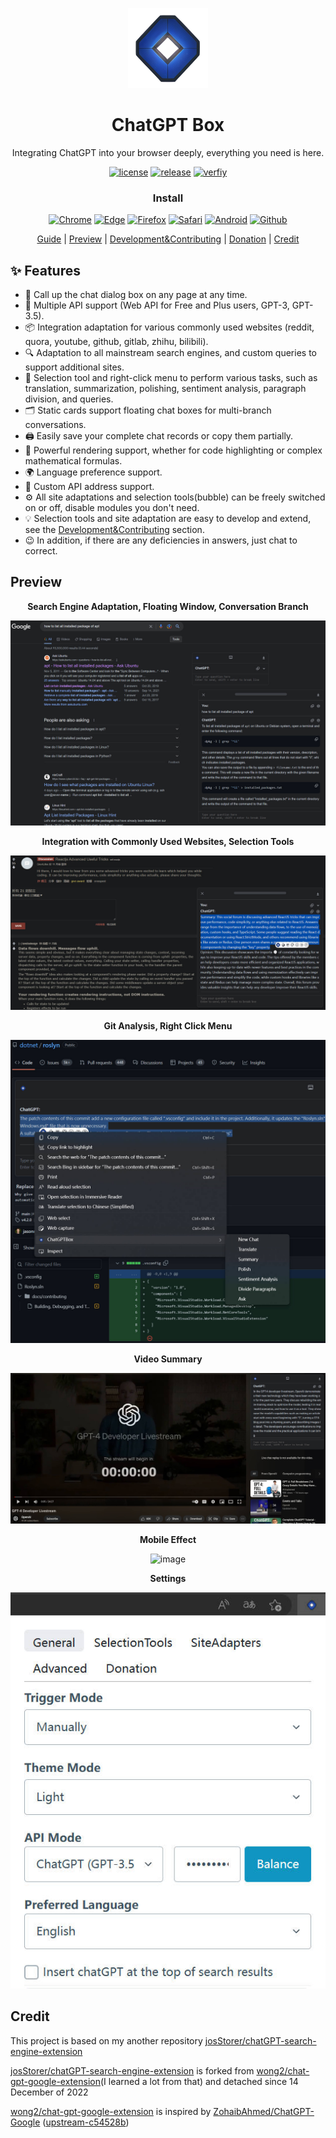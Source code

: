 <p align="center">
    <img src="./src/logo.png">
</p>

<h1 align="center">ChatGPT Box</h1>

<div align="center">

Integrating ChatGPT into your browser deeply, everything you need is here.

[![license][license-image]][license-url]
[![release][release-image]][release-url]
[![verfiy][verify-image]][verify-url]

### Install

[![Chrome][Chrome-image]][Chrome-url]
[![Edge][Edge-image]][Edge-url]
[![Firefox][Firefox-image]][Firefox-url]
[![Safari][Safari-image]][Safari-url]
[![Android][Android-image]][Android-url]
[![Github][Github-image]][Github-url]

[Guide](https://github.com/josStorer/chatGPTBox/wiki/Guide) |
[Preview](https://github.com/josStorer/chatGPTBox#Preview) |
[Development&Contributing][dev-url] |
[Donation](https://www.buymeacoffee.com/josStorer) |
[Credit](https://github.com/josStorer/chatGPTBox#Credit)

[dev-url]: https://github.com/josStorer/chatGPTBox/wiki/Development&Contributing

[license-image]: http://img.shields.io/badge/license-MIT-blue.svg

[license-url]: https://github.com/josStorer/chatGPTBox/blob/master/LICENSE

[release-image]: https://img.shields.io/github/release/josStorer/chatGPTBox.svg

[release-url]: https://github.com/josStorer/chatGPTBox/releases/latest

[verify-image]: https://github.com/josStorer/chatGPTBox/workflows/verify-configs/badge.svg

[verify-url]: https://github.com/josStorer/chatGPTBox/actions/workflows/verify-configs.yml

[Chrome-image]: https://img.shields.io/badge/-Chrome-brightgreen?logo=google-chrome&logoColor=white

[Chrome-url]: https://github.com/josStorer/chatGPTBox/wiki/Install

[Edge-image]: https://img.shields.io/badge/-Edge-blue?logo=microsoft-edge&logoColor=white

[Edge-url]: https://github.com/josStorer/chatGPTBox/wiki/Install

[Firefox-image]: https://img.shields.io/badge/-Firefox-orange?logo=firefox-browser&logoColor=white

[Firefox-url]: https://github.com/josStorer/chatGPTBox/wiki/Install

[Safari-image]: https://img.shields.io/badge/-Safari-blue?logo=safari&logoColor=white

[Safari-url]: https://github.com/josStorer/chatGPTBox/wiki/Install

[Android-image]: https://img.shields.io/badge/-Android-brightgreen?logo=android&logoColor=white

[Android-url]: https://github.com/josStorer/chatGPTBox/wiki/Install#install-to-android

[Github-image]: https://img.shields.io/badge/-Github-black?logo=github&logoColor=white

[Github-url]: https://github.com/josStorer/chatGPTBox/releases/latest

</div>

## ✨ Features

- 🌈 Call up the chat dialog box on any page at any time.
- 🔗 Multiple API support (Web API for Free and Plus users, GPT-3, GPT-3.5).
- 📦 Integration adaptation for various commonly used websites (reddit, quora, youtube, github, gitlab, zhihu, bilibili).
- 🔍 Adaptation to all mainstream search engines, and custom queries to support additional sites.
- 🧰 Selection tool and right-click menu to perform various tasks, such as translation, summarization, polishing,
  sentiment analysis, paragraph division, and queries.
- 🗂️ Static cards support floating chat boxes for multi-branch conversations.
- 🖨️ Easily save your complete chat records or copy them partially.
- 🎨 Powerful rendering support, whether for code highlighting or complex mathematical formulas.
- 🌍 Language preference support.
- 📝 Custom API address support.
- ⚙️ All site adaptations and selection tools(bubble) can be freely switched on or off, disable modules you don't need.
- 💡 Selection tools and site adaptation are easy to develop and extend, see the [Development&Contributing][dev-url]
  section.
- 😉 In addition, if there are any deficiencies in answers, just chat to correct.

## Preview

<div align="center">

**Search Engine Adaptation, Floating Window, Conversation Branch**

![preview_google_floatingwindow_conversationbranch](screenshots/preview_google_floatingwindow_conversationbranch.jpg)

**Integration with Commonly Used Websites, Selection Tools**

![preview_reddit_selectiontools](screenshots/preview_reddit_selectiontools.jpg)

**Git Analysis, Right Click Menu**

![preview_github_rightclickmenu](screenshots/preview_github_rightclickmenu.jpg)

**Video Summary**

![preview_youtube](screenshots/preview_youtube.jpg)

**Mobile Effect**

![image](https://user-images.githubusercontent.com/13366013/225529110-9221c8ce-ad41-423e-b6ec-097981e74b66.png)

**Settings**

![preview_settings](screenshots/preview_settings.jpg)

</div>

## Credit

This project is based on my another
repository [josStorer/chatGPT-search-engine-extension](https://github.com/josStorer/chatGPT-search-engine-extension)

[josStorer/chatGPT-search-engine-extension](https://github.com/josStorer/chatGPT-search-engine-extension) is forked
from [wong2/chat-gpt-google-extension](https://github.com/wong2/chat-gpt-google-extension)(I learned a lot from that)
and detached since 14 December of 2022

[wong2/chat-gpt-google-extension](https://github.com/wong2/chat-gpt-google-extension) is inspired
by [ZohaibAhmed/ChatGPT-Google](https://github.com/ZohaibAhmed/ChatGPT-Google) ([upstream-c54528b](https://github.com/wong2/chatgpt-google-extension/commit/c54528b0e13058ab78bfb433c92603db017d1b6b))
